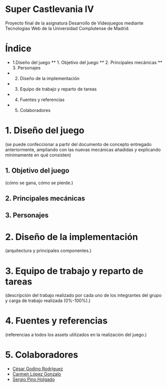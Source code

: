# Super Castlevania IV
Proyecto final de la asignatura Desarrollo de Videojuegos mediante Tecnologias Web de la Universidad Complutense de Madrid.

# Índice

* 1.Diseño del juego
	** 1. Objetivo del juego 
	** 2. Principales mecánicas
	** 3. Personajes
* 2. Diseño de la implementación
* 3. Equipo de trabajo y reparto de tareas
* 4. Fuentes y referencias
* 5. Colaboradores

# 1. Diseño del juego

(se puede confeccionar a partir del documento de concepto entregado anteriormente, ampliando con las nuevas mecánicas añadidas y explicando mínimamente en qué consisten)
	
## 1. Objetivo del juego

(cómo se gana, cómo se pierde.)

## 2. Principales mecánicas
## 3. Personajes

# 2. Diseño de la implementación

(arquitectura y principales componentes.)

# 3. Equipo de trabajo y reparto de tareas

(descripción del trabajo realizado por cada uno de los integrantes del grupo y carga de trabajo realizada (0%-100%).)

# 4. Fuentes y referencias

(referencias a todos los assets utilizados en la realización del juego.)

# 5. Colaboradores

* [César Godino Rodríguez](https://github.com/cloudgrey)
* [Carmen López Gonzalo](https://github.com/calope03)
* [Sergio Pino Holgado](https://github.com/sepino)
